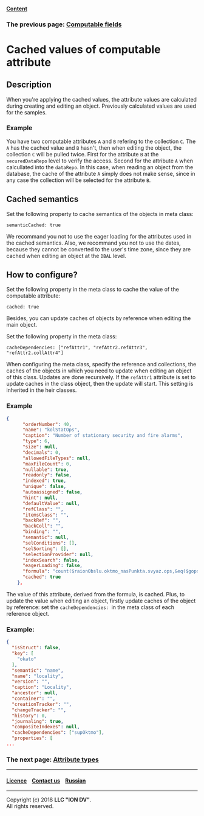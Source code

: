 #### [Content](/docs/en/index.md)

### The previous page: [Computable fields](atr_formula.md)

# Cached values of computable attribute

## Description

When you're applying the cached values, the attribute values are calculated during creating and editing an object. Previously calculated values are used for the samples.

### Example 

You have two computable attributes `A` and `B` refering to the collection `C`. The `A` has the cached value and `B` hasn't, then when editing the object, the collection `C` will be pulled twice. First for the attribute `B` at the `securedDataRepo` level to verify the access. Second for the attribute `A` when calcullated into the `dataRepo`. In this case, when reading an object from the database, the cache of the attribute `A` simply does not make sense, since in any case the collection will be selected for the attribute `B`.

## Cached semantics

Set the following property to cache semantics of the objects in meta class:

```
semanticCached: true
```
We recommand you not to use the eager loading for the attributes used in the cached semantics. Also, we recommand you not to use the dates, because they cannot be converted to the user's time zone, since they are cached when editing an object at the `DBAL` level.

## How to configure?

Set the following property in the meta class to cache the value of the computable attribute:

```
cached: true
```
Besides, you can update caches of objects by reference when editing the main object.

Set the following property in the meta class:

```
cacheDependencies: ["refAttr1", "refAttr2.refAttr3", "refAttr2.collAttr4"]
``` 
When configuring the meta class, specify the reference and collections, the caches of the objects in which you need to update when editing an object of this class. Updates are done recursively. If the `refAttr1` attribute is set to update caches in the class object, then the update will start. This setting is inherited in the heir classes.

### Example

```json
{
      "orderNumber": 40,
      "name": "kolStatOps",
      "caption": "Number of stationary security and fire alarms",
      "type": 6,
      "size": null,
      "decimals": 0,
      "allowedFileTypes": null,
      "maxFileCount": 0,
      "nullable": true,
      "readonly": false,
      "indexed": true,
      "unique": false,
      "autoassigned": false,
      "hint": null,
      "defaultValue": null,
      "refClass": "",
      "itemsClass": "",
      "backRef": "",
      "backColl": "",
      "binding": "",
      "semantic": null,
      "selConditions": [],
      "selSorting": [],
      "selectionProvider": null,
      "indexSearch": false,
      "eagerLoading": false,
      "formula": "count($raionObslu.oktmo_nasPunkta.svyaz.ops,&eq($gops, b), 1)",
      "cached": true
    },
```

The value of this attribute, derived from the formula, is cached. Plus, to update the value when editing an object, firstly update caches of the object by reference: set the `cacheDependencies: `in the meta class of each reference object.

### Example:

```json
{
  "isStruct": false,
  "key": [
    "okato"
  ],
  "semantic": "name",
  "name": "locality",
  "version": "",
  "caption": "Locality",
  "ancestor": null,
  "container": "",
  "creationTracker": "",
  "changeTracker": "",
  "history": 0,
  "journaling": true,
  "compositeIndexes": null,
  "cacheDependencies": ["supOktmo"],
  "properties": [
...
```


### The next page: [Attribute types](property_types.md)
--------------------------------------------------------------------------  


 #### [Licence](/LICENSE) &ensp;  [Contact us](https://iondv.com/portal/contacts) &ensp;  [Russian](/docs/ru/2_system_description/metadata_structure/meta_class/atr_cached_true.md)     &ensp;
<div><img src="https://mc.iondv.com/watch/local/docs/framework" style="position:absolute; left:-9999px;" height=1 width=1 alt="iondv metrics"></div>       



--------------------------------------------------------------------------  

Copyright (c) 2018 **LLC "ION DV"**.  
All rights reserved. 